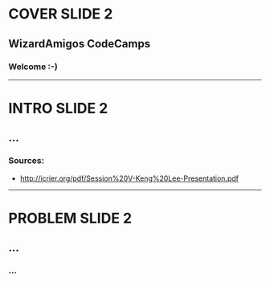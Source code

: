 # COVER SLIDE 2

## WizardAmigos CodeCamps

### Welcome :-)

---

# INTRO SLIDE 2

## ...

### Sources:
- http://icrier.org/pdf/Session%20V-Keng%20Lee-Presentation.pdf

---

# PROBLEM SLIDE 2

## ...

### ...
